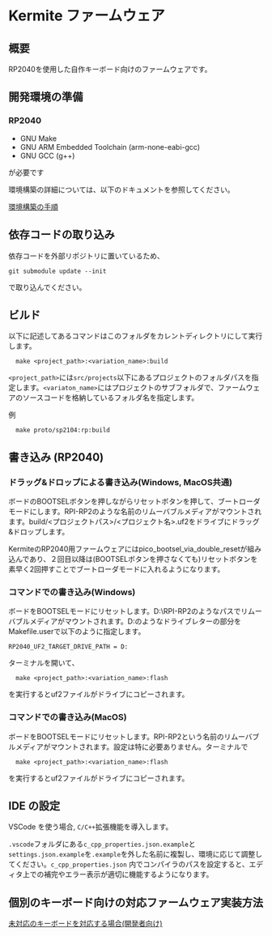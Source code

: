 # Kermite ファームウェア
## 概要

RP2040を使用した自作キーボード向けのファームウェアです。

## 開発環境の準備
### RP2040

- GNU Make
- GNU ARM Embedded Toolchain (arm-none-eabi-gcc)
- GNU GCC (g++)

が必要です

環境構築の詳細については、以下のドキュメントを参照してください。

[環境構築の手順](./docs/build_environment/index_ja.md)


## 依存コードの取り込み

依存コードを外部リポジトリに置いているため、
```
git submodule update --init
```
で取り込んでください。
## ビルド

以下に記述してあるコマンドはこのフォルダをカレントディレクトリにして実行します。

```
  make <project_path>:<variation_name>:build
```

`<project_path>`には`src/projects`以下にあるプロジェクトのフォルダパスを指定します。`<variaton_name>`にはプロジェクトのサブフォルダで、ファームウェアのソースコードを格納しているフォルダ名を指定します。

例
```
  make proto/sp2104:rp:build
```

## 書き込み (RP2040)
### ドラッグ&ドロップによる書き込み(Windows, MacOS共通)
ボードのBOOTSELボタンを押しながらリセットボタンを押して、ブートローダモードにします。RPI-RP2のような名前のリムーバブルメディアがマウントされます。build/<プロジェクトパス>/<プロジェクト名>.uf2をドライブにドラッグ&ドロップします。

KermiteのRP2040用ファームウェアにはpico_bootsel_via_double_resetが組み込んであり、２回目以降は(BOOTSELボタンを押さなくても)リセットボタンを素早く2回押すことでブートローダモードに入れるようになります。

### コマンドでの書き込み(Windows)

ボードをBOOTSELモードにリセットします。D:\RPI-RP2のようなパスでリムーバブルメディアがマウントされます。D:のようなドライブレターの部分をMakefile.userで以下のように指定します。
```
RP2040_UF2_TARGET_DRIVE_PATH = D:
```
ターミナルを開いて、
```
  make <project_path>:<variation_name>:flash
```
を実行するとuf2ファイルがドライブにコピーされます。

### コマンドでの書き込み(MacOS)
ボードをBOOTSELモードにリセットします。RPI-RP2という名前のリムーバブルメディアがマウントされます。設定は特に必要ありません。ターミナルで
``` 
  make <project_path>:<variation_name>:flash
```
を実行するとuf2ファイルがドライブにコピーされます。
## IDE の設定

VSCode を使う場合, `C/C++`拡張機能を導入します。


`.vscode`フォルダにある`c_cpp_properties.json.example`と`settings.json.example`を`.example`を外した名前に複製し、環境に応じて調整してください。`c_cpp_properties.json` 内でコンパイラのパスを設定すると、エディタ上での補完やエラー表示が適切に機能するようになります。

## 個別のキーボード向けの対応ファームウェア実装方法

[未対応のキーボードを対応する場合(開発者向け)](./docs/developer_guide_ja.md)
